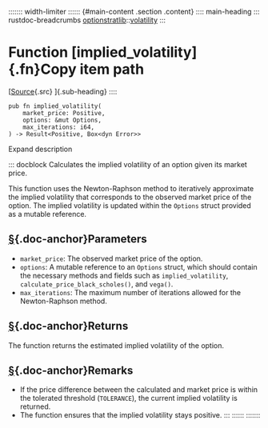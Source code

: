 ::::::: width-limiter
:::::: {#main-content .section .content}
:::: main-heading
::: rustdoc-breadcrumbs
[optionstratlib](../index.html)::[volatility](index.html)
:::

# Function [implied_volatility]{.fn}Copy item path

[[Source](../../src/optionstratlib/volatility/utils.rs.html#108-156){.src}
]{.sub-heading}
::::

``` {.rust .item-decl}
pub fn implied_volatility(
    market_price: Positive,
    options: &mut Options,
    max_iterations: i64,
) -> Result<Positive, Box<dyn Error>>
```

Expand description

::: docblock
Calculates the implied volatility of an option given its market price.

This function uses the Newton-Raphson method to iteratively approximate
the implied volatility that corresponds to the observed market price of
the option. The implied volatility is updated within the `Options`
struct provided as a mutable reference.

## [§](#parameters){.doc-anchor}Parameters

- `market_price`: The observed market price of the option.
- `options`: A mutable reference to an `Options` struct, which should
  contain the necessary methods and fields such as `implied_volatility`,
  `calculate_price_black_scholes()`, and `vega()`.
- `max_iterations`: The maximum number of iterations allowed for the
  Newton-Raphson method.

## [§](#returns){.doc-anchor}Returns

The function returns the estimated implied volatility of the option.

## [§](#remarks){.doc-anchor}Remarks

- If the price difference between the calculated and market price is
  within the tolerated threshold (`TOLERANCE`), the current implied
  volatility is returned.
- The function ensures that the implied volatility stays positive.
:::
::::::
:::::::
